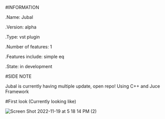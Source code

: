#INFORMATION


.Name: Jubal

.Version: alpha

.Type: vst plugin

.Number of features: 1

.Features include: simple eq

.State: in development


#SIDE NOTE


Jubal is currently having multiple update, open repo! Using C++ and Juce Framework

#First look (Currently looking like)


![Screen Shot 2022-11-19 at 5 18 14 PM (2)](https://user-images.githubusercontent.com/101422810/202873621-9d150613-4d5c-42e3-9a6b-f77a1960176c.png)


